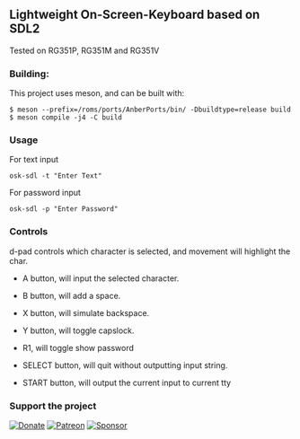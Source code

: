 Lightweight On-Screen-Keyboard based on SDL2
---

Tested on RG351P, RG351M and RG351V

### Building:

This project uses meson, and can be built with:

```
$ meson --prefix=/roms/ports/AnberPorts/bin/ -Dbuildtype=release build
$ meson compile -j4 -C build
```

### Usage

For text input

`osk-sdl -t "Enter Text"`

For password input

`osk-sdl -p "Enter Password"`

### Controls

d-pad controls which character is selected, and movement will highlight the char.

- A button, will input the selected character.
- B button, will add a space.
- X button, will simulate backspace.
- Y button, will toggle capslock.
- R1, will toggle show password

- SELECT button, will quit without outputting input string.
- START button, will output the current input to current tty

### Support the project

[![Donate](https://github.com/krishenriksen/AnberPorts/raw/master/donate.png)](https://www.paypal.me/krishenriksendk)
[![Patreon](https://github.com/krishenriksen/AnberPorts/raw/master/patreon.png)](https://www.patreon.com/bePatron?u=54003740)
[![Sponsor](https://github.com/krishenriksen/AnberPorts/raw/master/sponsor.png)](https://github.com/sponsors/krishenriksen)
